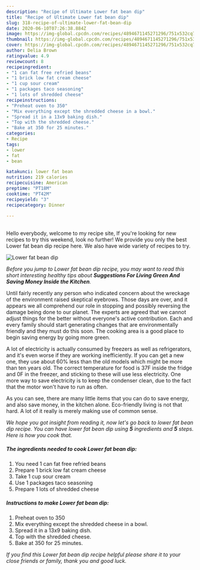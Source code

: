 ```yaml
---
description: "Recipe of Ultimate Lower fat bean dip"
title: "Recipe of Ultimate Lower fat bean dip"
slug: 318-recipe-of-ultimate-lower-fat-bean-dip
date: 2020-06-10T07:26:38.884Z
image: https://img-global.cpcdn.com/recipes/4894671145271296/751x532cq70/lower-fat-bean-dip-recipe-main-photo.jpg
thumbnail: https://img-global.cpcdn.com/recipes/4894671145271296/751x532cq70/lower-fat-bean-dip-recipe-main-photo.jpg
cover: https://img-global.cpcdn.com/recipes/4894671145271296/751x532cq70/lower-fat-bean-dip-recipe-main-photo.jpg
author: Delia Brown
ratingvalue: 4.9
reviewcount: 8
recipeingredient:
- "1 can fat free refried beans"
- "1 brick low fat cream cheese"
- "1 cup sour cream"
- "1 packages taco seasoning"
- "1 lots of shredded cheese"
recipeinstructions:
- "Preheat oven to 350"
- "Mix everything except the shredded cheese in a bowl."
- "Spread it in a 13x9 baking dish."
- "Top with the shredded cheese."
- "Bake at 350 for 25 minutes."
categories:
- Recipe
tags:
- lower
- fat
- bean

katakunci: lower fat bean 
nutrition: 219 calories
recipecuisine: American
preptime: "PT18M"
cooktime: "PT42M"
recipeyield: "3"
recipecategory: Dinner

---
```

<br>
Hello everybody, welcome to my recipe site, If you're looking for new recipes to try this weekend, look no further! We provide you only the best Lower fat bean dip recipe here. We also have wide variety of recipes to try.
<br>


![Lower fat bean dip](https://img-global.cpcdn.com/recipes/4894671145271296/751x532cq70/lower-fat-bean-dip-recipe-main-photo.jpg)

<i>Before you jump to Lower fat bean dip recipe, you may want to read this short interesting healthy tips about 
<strong>Suggestions For Living Green And Saving Money Inside the Kitchen</strong>.</i>
</br>

Until fairly recently any person who indicated concern about the wreckage of the environment raised skeptical eyebrows. Those days are over, and it appears we all comprehend our role in stopping and possibly reversing the damage being done to our planet. The experts are agreed that we cannot adjust things for the better without everyone's active contribution. Each and every family should start generating changes that are environmentally friendly and they must do this soon. The cooking area is a good place to begin saving energy by going more green.

A lot of electricity is actually consumed by freezers as well as refrigerators, and it's even worse if they are working inefficiently. If you can get a new one, they use about 60% less than the old models which might be more than ten years old. The correct temperature for food is 37F inside the fridge and 0F in the freezer, and sticking to these will use less electricity. One more way to save electricity is to keep the condenser clean, due to the fact that the motor won't have to run as often.

As you can see, there are many little items that you can do to save energy, and also save money, in the kitchen alone. Eco-friendly living is not that hard. A lot of it really is merely making use of common sense.


<i>We hope you got insight from reading it, now let's go back to lower fat bean dip recipe. You can have lower fat bean dip using <strong>5</strong> ingredients and <strong>5</strong> steps. Here is how you cook that.
</i>

##### The ingredients needed to cook Lower fat bean dip:

1. You need 1 can fat free refried beans
1. Prepare 1 brick low fat cream cheese
1. Take 1 cup sour cream
1. Use 1 packages taco seasoning
1. Prepare 1 lots of shredded cheese


##### Instructions to make Lower fat bean dip:

1. Preheat oven to 350
1. Mix everything except the shredded cheese in a bowl.
1. Spread it in a 13x9 baking dish.
1. Top with the shredded cheese.
1. Bake at 350 for 25 minutes.


<i>If you find this Lower fat bean dip recipe helpful please share it to your close friends or family, thank you and good luck.</i>
